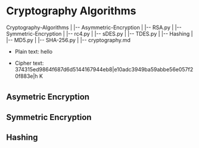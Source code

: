 # Cryptography Algorithms 
 
Cryptography-Algorithms
|
|-- Asymmetric-Encryption
|   |-- RSA.py
|
|-- Symmetric-Encryption
|   |-- rc4.py
|   |-- sDES.py
|   |-- TDES.py
|
|-- Hashing
|   |-- MD5.py
|   |-- SHA-256.py
|
|-- cryptography.md


- Plain text: hello

- Cipher text: 374315ed9864f687d6d5144167944eb8|e10adc3949ba59abbe56e057f20f883e|h
 K

## Asymetric Encryption

## Symmetric Encryption

## Hashing

